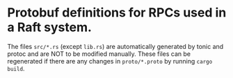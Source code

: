 # Protobuf definitions for RPCs used in a Raft system.

The files `src/*.rs` (except `lib.rs`) are automatically generated by tonic and protoc and are NOT to be modified manually. These files can be regenerated if there are any changes in `proto/*.proto` by running `cargo build`.

